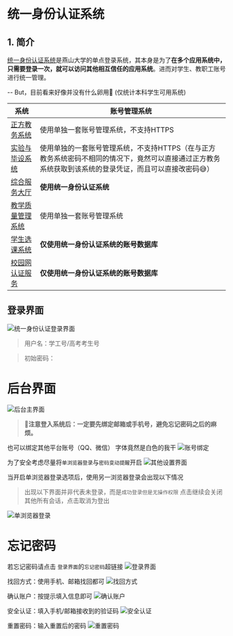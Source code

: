 <!-- 
    author: ercao (vip@ercao.cn) 
-->

# 统一身份认证系统

## 1. 简介

[统一身份认证系统](https://cer.ysu.edu.cn)是燕山大学的单点登录系统，其本身是为了**在多个应用系统中，只需要登录一次，就可以访问其他相互信任的应用系统**。进而对学生、教职工账号进行统一管理。

-- But，目前看来好像并没有什么卵用:eyes: (仅统计本科学生可用系统)

系统 | 账号管理系统
--- | ---
  [正方教务系统](http://202.206.243.62/) | 使用单独一套账号管理系统，不支持HTTPS
[实验与毕设系统](http://202.206.243.7/) | 使用单独的一套账号管理系统，不支持HTTPS（在与正方教务系统密码不相同的情况下，竟然可以直接通过正方教务系统获取到该系统的登录凭证，而且可以直接改密码:sweat_smile:）
[综合服务大厅](https://ehall.ysu.edu.cn/) | **使用统一身份认证系统**
[教学质量管理系统](https://ysu.mycospxk.com/) | 使用单独一套账号管理系统
[学生选课系统](https://xsxk.ysu.edu.cn/) | **仅使用统一身份认证系统的账号数据库**
[校园网认证服务](https://auth.ysu.edu.cn) | **仅使用统一身份认证系统的账号数据库**

## 登录界面

![统一身份认证登录界面](../../assets/images/6db273ba7f665e661b1ef9d06258430da6aaa188307af594a5b7054060c3075b-20220207110714.png)  

> 用户名：学工号/高考考生号
<!-- TODO(ercao)：初始密码 -->
> 初始密码：

# 后台界面

![后台主界面](../../assets/images/dab1e4c6d4add2fa869fecf51d943c71bc55a28c4f50c10fb9f34d218e213451-20220207111729.png)  

> :cowboy_hat_face:**注意登入系统后：一定要先绑定邮箱或手机号，避免忘记密码之后的麻烦。**

也可以绑定其他平台账号（QQ、微信） 字体竟然是白色的我干
![账号绑定](../../assets/images/6cc6f471c6308b91dde2e3b17ac4bf10c10b4b6fca7392f543e57fcb1e7d18bd-20220207112210.png)  

为了安全考虑尽量将`单浏览器登录`与`密码变动提醒`开启
![其他设置界面](../../assets/images/c7d52035fc19ac02e8f48cfaa77cc76bde09dc50040d136e24ab9f86f16fb7c6-20220207113250.png)  

当开启单浏览器登录选项后，使用另一浏览器登录会出现以下情况
> 出现以下界面并非代表未登录，而是`成功登录但是无操作权限`
> 点击继续会关闭其他所有会话，点击取消为登出

![单浏览器登录](../../assets/images/00ffc94bcc3626d76f019244375d6663687dce8dd5218c07e13c45f413129b70-20220207112921.png)  

# 忘记密码

若忘记密码请点击 `登录界面`的`忘记密码`超链接
![登录界面](../../assets/images/e8c5cf01a6af543291be9c90a94df7d3f890a5dccd6cbf4143dac1b6ad73ba1d-20220207113848.png)  

找回方式：使用手机、邮箱找回都可
![找回方式](../../assets/images/8f6fd64d8fdc6adc0aeabf80841ed5b64f5918be2b59ab0353d0a6c720eae125-20220207113950.png)  

确认账户：按提示填入信息即可
![确认账户](../../assets/images/9c6659995c1ad181c3c002e099a74825e3645daf8ebe6d4c408c251429c508fa-20220207131752.png)  

安全认证：填入手机/邮箱接收到的验证码
![安全认证](../../assets/images/e0b4ce02d5998fe6cea9131ca1e72a4e1082fc88065e332ae07bf74f2c7bfa38-20220207131909.png)  

重置密码：输入重置后的密码
![重置密码](../../assets/images/a885c63a9807dcf15ea3526cb0c1a5da46ad3ffe0795c9de062fe39e68871142-20220207132113.png)  
